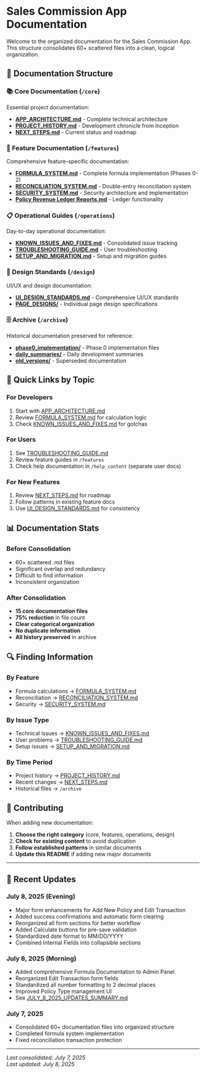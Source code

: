 # Sales Commission App Documentation

Welcome to the organized documentation for the Sales Commission App. This structure consolidates 60+ scattered files into a clean, logical organization.

## 📁 Documentation Structure

### 📚 Core Documentation (`/core`)
Essential project documentation:
- **[APP_ARCHITECTURE.md](core/APP_ARCHITECTURE.md)** - Complete technical architecture
- **[PROJECT_HISTORY.md](core/PROJECT_HISTORY.md)** - Development chronicle from inception
- **[NEXT_STEPS.md](core/NEXT_STEPS.md)** - Current status and roadmap

### 🔧 Feature Documentation (`/features`)
Comprehensive feature-specific documentation:
- **[FORMULA_SYSTEM.md](features/FORMULA_SYSTEM.md)** - Complete formula implementation (Phases 0-2)
- **[RECONCILIATION_SYSTEM.md](features/RECONCILIATION_SYSTEM.md)** - Double-entry reconciliation system
- **[SECURITY_SYSTEM.md](features/SECURITY_SYSTEM.md)** - Security architecture and implementation
- **[Policy Revenue Ledger Reports.md](features/Policy%20Revenue%20Ledger%20Reports.md)** - Ledger functionality

### 📋 Operational Guides (`/operations`)
Day-to-day operational documentation:
- **[KNOWN_ISSUES_AND_FIXES.md](operations/KNOWN_ISSUES_AND_FIXES.md)** - Consolidated issue tracking
- **[TROUBLESHOOTING_GUIDE.md](operations/TROUBLESHOOTING_GUIDE.md)** - User troubleshooting
- **[SETUP_AND_MIGRATION.md](operations/SETUP_AND_MIGRATION.md)** - Setup and migration guides

### 🎨 Design Standards (`/design`)
UI/UX and design documentation:
- **[UI_DESIGN_STANDARDS.md](design/UI_DESIGN_STANDARDS.md)** - Comprehensive UI/UX standards
- **[PAGE_DESIGNS/](design/PAGE_DESIGNS/)** - Individual page design specifications

### 🗄️ Archive (`/archive`)
Historical documentation preserved for reference:
- **[phase0_implementation/](archive/phase0_implementation/)** - Phase 0 implementation files
- **[daily_summaries/](archive/daily_summaries/)** - Daily development summaries
- **[old_versions/](archive/old_versions/)** - Superseded documentation

## 🎯 Quick Links by Topic

### For Developers
1. Start with [APP_ARCHITECTURE.md](core/APP_ARCHITECTURE.md)
2. Review [FORMULA_SYSTEM.md](features/FORMULA_SYSTEM.md) for calculation logic
3. Check [KNOWN_ISSUES_AND_FIXES.md](operations/KNOWN_ISSUES_AND_FIXES.md) for gotchas

### For Users
1. See [TROUBLESHOOTING_GUIDE.md](operations/TROUBLESHOOTING_GUIDE.md)
2. Review feature guides in `/features`
3. Check help documentation in `/help_content` (separate user docs)

### For New Features
1. Review [NEXT_STEPS.md](core/NEXT_STEPS.md) for roadmap
2. Follow patterns in existing feature docs
3. Use [UI_DESIGN_STANDARDS.md](design/UI_DESIGN_STANDARDS.md) for consistency

## 📊 Documentation Stats

### Before Consolidation
- 60+ scattered .md files
- Significant overlap and redundancy
- Difficult to find information
- Inconsistent organization

### After Consolidation
- **15 core documentation files**
- **75% reduction** in file count
- **Clear categorical organization**
- **No duplicate information**
- **All history preserved** in archive

## 🔍 Finding Information

### By Feature
- Formula calculations → [FORMULA_SYSTEM.md](features/FORMULA_SYSTEM.md)
- Reconciliation → [RECONCILIATION_SYSTEM.md](features/RECONCILIATION_SYSTEM.md)
- Security → [SECURITY_SYSTEM.md](features/SECURITY_SYSTEM.md)

### By Issue Type
- Technical issues → [KNOWN_ISSUES_AND_FIXES.md](operations/KNOWN_ISSUES_AND_FIXES.md)
- User problems → [TROUBLESHOOTING_GUIDE.md](operations/TROUBLESHOOTING_GUIDE.md)
- Setup issues → [SETUP_AND_MIGRATION.md](operations/SETUP_AND_MIGRATION.md)

### By Time Period
- Project history → [PROJECT_HISTORY.md](core/PROJECT_HISTORY.md)
- Recent changes → [NEXT_STEPS.md](core/NEXT_STEPS.md)
- Historical files → `/archive`

## 📝 Contributing

When adding new documentation:
1. **Choose the right category** (core, features, operations, design)
2. **Check for existing content** to avoid duplication
3. **Follow established patterns** in similar documents
4. **Update this README** if adding new major documents

---

## 📅 Recent Updates

### July 8, 2025 (Evening)
- Major form enhancements for Add New Policy and Edit Transaction
- Added success confirmations and automatic form clearing
- Reorganized all form sections for better workflow
- Added Calculate buttons for pre-save validation
- Standardized date format to MM/DD/YYYY
- Combined Internal Fields into collapsible sections

### July 8, 2025 (Morning)
- Added comprehensive Formula Documentation to Admin Panel
- Reorganized Edit Transaction form fields
- Standardized all number formatting to 2 decimal places
- Improved Policy Type management UI
- See [JULY_8_2025_UPDATES_SUMMARY.md](archive/daily_summaries/JULY_8_2025_UPDATES_SUMMARY.md)

### July 7, 2025
- Consolidated 60+ documentation files into organized structure
- Completed formula system implementation
- Fixed reconciliation transaction protection

---

*Last consolidated: July 7, 2025*  
*Last updated: July 8, 2025*